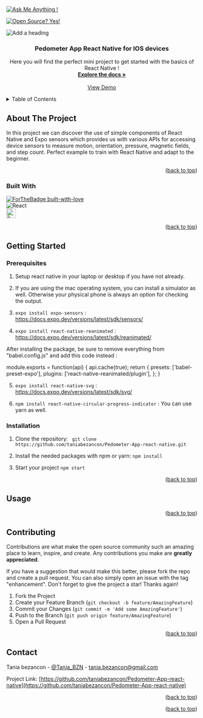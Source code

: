 
<a name="readme-top"></a>

<!-- PROJECT SHIELDS -->
<!--
*** I'm using markdown "reference style" links for readability.
*** Reference links are enclosed in brackets [ ] instead of parentheses ( ).
*** See the bottom of this document for the declaration of the reference variables
*** for contributors-url, forks-url, etc. This is an optional, concise syntax you may use.
*** https://www.markdownguide.org/basic-syntax/#reference-style-links
-->
[![Ask Me Anything !](https://img.shields.io/badge/Ask%20me-anything-1abc9c.svg)](https://GitHub.com/Naereen/ama)

[![Open Source? Yes!](https://badgen.net/badge/Open%20Source%20%3F/Yes%21/blue?icon=github)](https://github.com/Naereen/badges/)


![Add a heading](https://user-images.githubusercontent.com/87010134/184074420-fdffe3ac-d4dc-4713-bdab-0cc9a19c9d5e.png)



<h3 align="center"> Pedometer App React Native for IOS devices </h3>

  <p align="center">
    Here you will find the perfect mini project to get started with the basics of React Native !
    <br />
    <a href="https://github.com/taniaBezancon/Pedometer-App-react-native"><strong>Explore the docs »</strong></a>
    <br />
    <br />
    <a href="https://github.com/taniaBezancon/Pedometer-App-react-native">View Demo</a>
  </p>
</div>



<!-- TABLE OF CONTENTS -->
<details>
  <summary>Table of Contents</summary>
  <ol>
    <li>
      <a href="#about-the-project">About The Project</a>
      <ul>
        <li><a href="#built-with">Built With</a></li>
      </ul>
    </li>
    <li>
      <a href="#getting-started">Getting Started</a>
      <ul>
        <li><a href="#prerequisites">Prerequisites</a></li>
        <li><a href="#installation">Installation</a></li>
      </ul>
    </li>
    <li><a href="#usage">Usage</a></li>
    <li><a href="#contributing">Contributing</a></li>
    <li><a href="#contact">Contact</a></li>
  </ol>
</details>



<!-- ABOUT THE PROJECT -->
## About The Project

In this project we can discover the use of simple components of React Native and Expo sensors which provides us with various APIs for accessing device sensors to measure motion, orientation, pressure, magnetic fields, and step count.
Perfect example to train with React Native and adapt to the beginner.
<p align="right">(<a href="#readme-top">back to top</a>)</p>


### Built With

[![ForTheBadge built-with-love](http://ForTheBadge.com/images/badges/built-with-love.svg)](https://GitHub.com/Naereen/)
<br />
![React](https://img.shields.io/badge/-React-black?style=flat-square&logo=react)
<br />
<img src="https://img.shields.io/badge/React Native-282C34?logo=react&logoColor=61DAFB" alt="React Native logo" title="React Native" height="25" />

<p align="right">(<a href="#readme-top">back to top</a>)</p>



<!-- GETTING STARTED -->
## Getting Started


### Prerequisites

1. Setup react native in your laptop or desktop if you have not already.
2. If you are using the mac operating system, you can install a simulator as well. Otherwise your physical phone is always an option for checking the output.

3. ```expo install expo-sensors``` :  https://docs.expo.dev/versions/latest/sdk/sensors/

4.  ```expo install react-native-reanimated``` : https://docs.expo.dev/versions/latest/sdk/reanimated/

After installing the package, be sure to remove everything
from "babel.config.js" and add this code instead :

module.exports = function(api) {
  api.cache(true);
  return {
    presets: ['babel-preset-expo'],
    plugins: ['react-native-reanimated/plugin'],
  };
}

5. ```expo install react-native-svg``` : https://docs.expo.dev/versions/latest/sdk/svg/

6. ```npm install react-native-circular-progress-indicator``` : You can use yarn as well.


### Installation

1. Clone the repository:
``` git clone https://github.com/taniabezancon/Pedometer-App-react-native.git```

2. Install the needed packages with npm or yarn:
```npm install```

3. Start your project
```npm start```


<p align="right">(<a href="#readme-top">back to top</a>)</p>


<!-- USAGE EXAMPLES -->
## Usage



<p align="right">(<a href="#readme-top">back to top</a>)</p>



<!-- CONTRIBUTING -->
## Contributing

Contributions are what make the open source community such an amazing place to learn, inspire, and create. Any contributions you make are **greatly appreciated**.

If you have a suggestion that would make this better, please fork the repo and create a pull request. You can also simply open an issue with the tag "enhancement".
Don't forget to give the project a star! Thanks again!

1. Fork the Project
2. Create your Feature Branch (`git checkout -b feature/AmazingFeature`)
3. Commit your Changes (`git commit -m 'Add some AmazingFeature'`)
4. Push to the Branch (`git push origin feature/AmazingFeature`)
5. Open a Pull Request

<p align="right">(<a href="#readme-top">back to top</a>)</p>


<!-- CONTACT -->
## Contact

Tania bezancon - [@Tania_BZN](https://twitter.com/Tania_BZN) - tania.bezancon@gmail.com

Project Link: [https://github.com/taniabezancon/Pedometer-App-react-native](https://github.com/taniabezancon/Pedometer-App-react-native)

<p align="right">(<a href="#readme-top">back to top</a>)</p>



<p align="right">(<a href="#readme-top">back to top</a>)</p>

